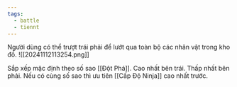 ```yaml
---
tags:
  - battle
  - tiennt
---
```

Người dùng có thể trượt trái phải để lướt qua toàn bộ các nhân vật trong kho đồ.
![[20241112113254.png]]

Sắp xếp mặc định theo số sao [[Đột Phá]]. Cao nhất bên trái. Thấp nhất bên phải. 
Nếu có cùng số sao thì ưu tiên [[Cấp Độ Ninja]] cao nhất trước.

